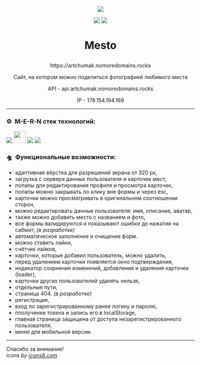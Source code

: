 <p align="center"><img src="https://img.icons8.com/fluency/100/000000/tropics.png"/></p>  

<p align="center"><img src="https://img.icons8.com/office/50/000000/palm-scan.png"/> <img src="https://img.icons8.com/dusk/48/000000/server.png"/></p>

# <p align="center">Mesto</p>

<p align="center">https://artchumak.nomoredomains.rocks</p>
<p align="center">Сайт, на котором можно поделиться фотографией любимого места</p>
<p align="center">API - api.artchumak.nomoredomains.rocks</p>
<p align="center">IP - 178.154.194.169</p>

---

### ⚙️  M-E-R-N стек технологий:
<img src="https://img.icons8.com/color/36/000000/mongodb.png"/> <img width="32" src="https://vectorified.com/images/ex-icon-24.png"/> <img src="https://img.icons8.com/office/32/000000/react.png"/> <img src="https://img.icons8.com/fluency/32/000000/node-js.png"/>

### 🛸  Функциональные возможности:

- адаптивная вёрстка для разрешений экрана от 320 px,
- загрузка с сервера данных пользователя и карточек мест,
- попапы для редактирования профиля и просмотра карточек,
- попапы можно закрывать по клику вне формы и через esc,
- карточки можно просматривать в оригинальном соотношении сторон,
- можно редактировать данные пользователя: имя, описание, аватар,
- также можно добавить место с названием и фото,
- все формы валидируются и показывают ошибки до нажатия на сабмит, _(в разработке)_
- автоматическое заполнение и очищение форм.
- можно ставить лайки,
- счётчик лайков,
- карточки, которые добавил пользователь, можно удалить,
- перед удалением карточки появляется окно подтверждения, 
- индикатор сохрнения изменений, добавления и удаления карточек (loader),
- карточки других пользователей удалять нельзя,  
- отдельные пути,
- страница 404. _(в разработке)_
- регистрация,
- вход по зарегистрированному ранее логину и паролю,
- пполучение токена и запись его в localStorage,
- главная страница защищена от доступа незарегистрированного пользователя,
- меню для мобильной версии.

---
Спасибо за внимание!  
_icons by [icons8.com](https://icons8.com/)_
